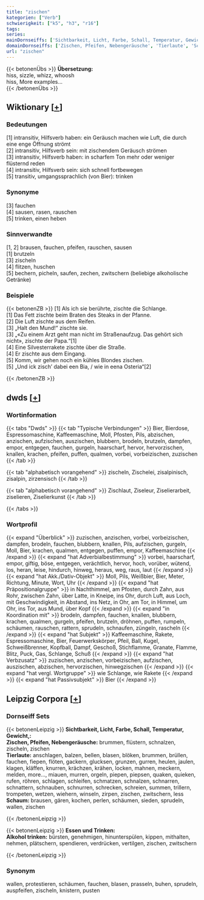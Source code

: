 ```yaml
---
title: "zischen"
kategorien: ["Verb"]
schwierigkeit: ["k5", "h3", "r16"]
tags:
series:
mainDornseiffs: ['Sichtbarkeit, Licht, Farbe, Schall, Temperatur, Gewicht,', 'Essen und Trinken']
domainDornseiffs: ['Zischen, Pfeifen, Nebengeräusche', 'Tierlaute', 'Schaum', 'Alkohol trinken']
url: "zischen"
---
```


{{< betonenÜbs >}}
**Übersetzung:**  
hiss, sizzle, whizz, whoosh  
hiss, More examples...  
{{< /betonenÜbs >}}

## Wiktionary [[+](https://de.wiktionary.org/wiki/zischen)]

### Bedeutungen
[1] intransitiv, Hilfsverb haben: ein Geräusch machen wie Luft, die durch eine enge Öffnung strömt  
[2] intransitiv, Hilfsverb sein: mit zischendem Geräusch strömen  
[3] intransitiv, Hilfsverb haben: in scharfem Ton mehr oder weniger flüsternd reden  
[4] intransitiv, Hilfsverb sein: sich schnell fortbewegen  
[5] transitiv, umgangssprachlich (von Bier): trinken  

### Synonyme
[3] fauchen  
[4] sausen, rasen, rauschen  
[5] trinken, einen heben  

### Sinnverwandte
[1, 2] brausen, fauchen, pfeifen, rauschen, sausen  
[1] brutzeln  
[3] zischeln  
[4] flitzen, huschen  
[5] bechern, picheln, saufen, zechen, zwitschern (beliebige alkoholische Getränke)  

### Beispiele
{{< betonenZB >}}
[1] Als ich sie berührte, zischte die Schlange.  
[1] Das Fett zischte beim Braten des Steaks in der Pfanne.  
[2] Die Luft zischte aus dem Reifen.  
[3] „Halt den Mund!“ zischte sie.  
[3] „«Zu einem Arzt geht man nicht im Straßenaufzug. Das gehört sich nicht», zischte der Papa.“[1]  
[4] Eine Silvesterrakete zischte über die Straße.  
[4] Er zischte aus dem Eingang.  
[5] Komm, wir gehen noch ein kühles Blondes zischen.  
[5] „Und ick zisch’ dabei een Bia, / wie in eena Osteria“[2]  

{{< /betonenZB >}}


## dwds [[+](https://www.dwds.de/wb/zischen)]

### Wortinformation
{{< tabs "Dwds" >}}
{{< tab "Typische Verbindungen" >}}
Bier, Bierdose, Espressomaschine, Kaffeemaschine, Moll, Pfosten, Pils, abzischen, anzischen, aufzischen, auszischen, blubbern, brodeln, brutzeln, dampfen, empor, entgegen, fauchen, gurgeln, haarscharf, hervor, hervorzischen, knallen, krachen, pfeifen, puffen, qualmen, vorbei, vorbeizischen, zuzischen
{{< /tab >}}

{{< tab "alphabetisch vorangehend" >}}
zischeln, Zischelei, zisalpinisch, zisalpin, zirzensisch
{{< /tab >}}

{{< tab "alphabetisch vorangehend" >}}
Zischlaut, Ziseleur, Ziselierarbeit, ziselieren, Ziselierkunst
{{< /tab >}}

{{< /tabs >}}

### Wortprofil
{{< expand "Überblick" >}} zuzischen, anzischen, vorbei, vorbeizischen, dampfen, brodeln, fauchen, blubbern, knallen, Pils, aufzischen, gurgeln, Moll, Bier, krachen, qualmen, entgegen, puffen, empor, Kaffeemaschine {{< /expand >}}
{{< expand "hat Adverbialbestimmung" >}} vorbei, haarscharf, empor, giftig, böse, entgegen, verächtlich, hervor, hoch, vorüber, wütend, los, heran, leise, hindurch, hinweg, heraus, weg, raus, laut {{< /expand >}}
{{< expand "hat Akk./Dativ-Objekt" >}} Moll, Pils, Weißbier, Bier, Meter, Richtung, Minute, Wort, Uhr {{< /expand >}}
{{< expand "hat Präpositionalgruppe" >}} in Nachthimmel, am Pfosten, durch Zahn, aus Rohr, zwischen Zahn, über Latte, in Kneipe, ins Ohr, durch Luft, aus Loch, mit Geschwindigkeit, in Abstand, ins Netz, in Ohr, am Tor, in Himmel, um Ohr, ins Tor, aus Mund, über Kopf {{< /expand >}}
{{< expand "in Koordination mit" >}} brodeln, dampfen, fauchen, knallen, blubbern, krachen, qualmen, gurgeln, pfeifen, brutzeln, dröhnen, puffen, rumpeln, schäumen, rauschen, rattern, sprudeln, schnaufen, züngeln, rascheln {{< /expand >}}
{{< expand "hat Subjekt" >}} Kaffeemaschine, Rakete, Espressomaschine, Bier, Feuerwerkskörper, Pfeil, Ball, Kugel, Schweißbrenner, Kopfball, Dampf, Geschoß, Stichflamme, Granate, Flamme, Blitz, Puck, Gas, Schlange, Schuß {{< /expand >}}
{{< expand "hat Verbzusatz" >}} zuzischen, anzischen, vorbeizischen, aufzischen, auszischen, abzischen, hervorzischen, hinwegzischen {{< /expand >}}
{{< expand "hat vergl. Wortgruppe" >}} wie Schlange, wie Rakete {{< /expand >}}
{{< expand "hat Passivsubjekt" >}} Bier {{< /expand >}}

## Leipzig Corpora [[+](https://corpora.uni-leipzig.de/en/res?word=zischen&corpusId=deu_newscrawl-public_2018)]

### Dornseiff Sets
{{< betonenLeipzig >}}
**Sichtbarkeit, Licht, Farbe, Schall, Temperatur, Gewicht,:**  
**Zischen, Pfeifen, Nebengeräusche:** brummen, flüstern, schnalzen, zischeln, zischen  
**Tierlaute:** anschlagen, balzen, bellen, blasen, blöken, brummen, brüllen, fauchen, fiepen, flöten, gackern, glucksen, grunzen, gurren, heulen, jaulen, klagen, kläffen, knurren, krächzen, krähen, locken, mahnen, meckern, melden, more..., miauen, murren, orgeln, piepen, piepsen, quaken, quieken, rufen, röhren, schlagen, schleifen, schmatzen, schnalzen, schnarren, schnattern, schnauben, schnurren, schrecken, schreien, summen, trillern, trompeten, wetzen, wiehern, winseln, zirpen, zischen, zwitschern, less  
**Schaum:** brausen, gären, kochen, perlen, schäumen, sieden, sprudeln, wallen, zischen  

{{< /betonenLeipzig >}}


{{< betonenLeipzig >}}
**Essen und Trinken:**  
**Alkohol trinken:** bürsten, genehmigen, hinunterspülen, kippen, mithalten, nehmen, plätschern, spendieren, verdrücken, vertilgen, zischen, zwitschern  

{{< /betonenLeipzig >}}

### Synonym
wallen, protestieren, schäumen, fauchen, blasen, prasseln, buhen, sprudeln, auspfeifen, zischeln, knistern, pusten

